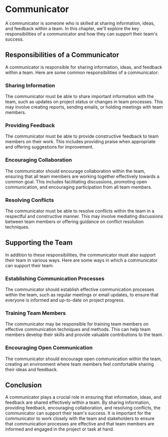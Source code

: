 # Communicator

A communicator is someone who is skilled at sharing information, ideas, and feedback within a team. In this chapter, we'll explore the key responsibilities of a communicator and how they can support their team's success.

## Responsibilities of a Communicator

A communicator is responsible for sharing information, ideas, and feedback within a team. Here are some common responsibilities of a communicator:

### Sharing Information

The communicator must be able to share important information with the team, such as updates on project status or changes in team processes. This may involve creating reports, sending emails, or holding meetings with team members.

### Providing Feedback

The communicator must be able to provide constructive feedback to team members on their work. This includes providing praise when appropriate and offering suggestions for improvement.

### Encouraging Collaboration

The communicator should encourage collaboration within the team, ensuring that all team members are working together effectively towards a common goal. This includes facilitating discussions, promoting open communication, and encouraging participation from all team members.

### Resolving Conflicts

The communicator must be able to resolve conflicts within the team in a respectful and constructive manner. This may involve mediating discussions between team members or offering guidance on conflict resolution techniques.

## Supporting the Team

In addition to these responsibilities, the communicator must also support their team in various ways. Here are some ways in which a communicator can support their team:

### Establishing Communication Processes

The communicator should establish effective communication processes within the team, such as regular meetings or email updates, to ensure that everyone is informed and up-to-date on project progress.

### Training Team Members

The communicator may be responsible for training team members on effective communication techniques and methods. This can help team members develop their skills and provide valuable contributions to the team.

### Encouraging Open Communication

The communicator should encourage open communication within the team, creating an environment where team members feel comfortable sharing their ideas and feedback.

## Conclusion

A communicator plays a crucial role in ensuring that information, ideas, and feedback are shared effectively within a team. By sharing information, providing feedback, encouraging collaboration, and resolving conflicts, the communicator can support their team's success. It is important for the communicator to work closely with the team and stakeholders to ensure that communication processes are effective and that team members are informed and engaged in the project or task at hand.

